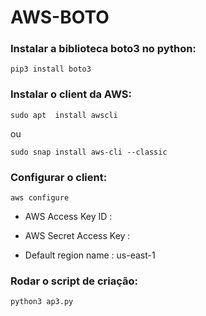 # AWS-BOTO

### Instalar a biblioteca boto3 no python:
``` 
pip3 install boto3
```

### Instalar o client da AWS:
```
sudo apt  install awscli 
```
  ou
```
sudo snap install aws-cli --classic
```
### Configurar o client:
```
aws configure
```
- AWS Access Key ID : <!seu access key id>

- AWS Secret Access Key : <!sua secret access key>

- Default region name : us-east-1

### Rodar o script de criação:
```
python3 ap3.py
```
